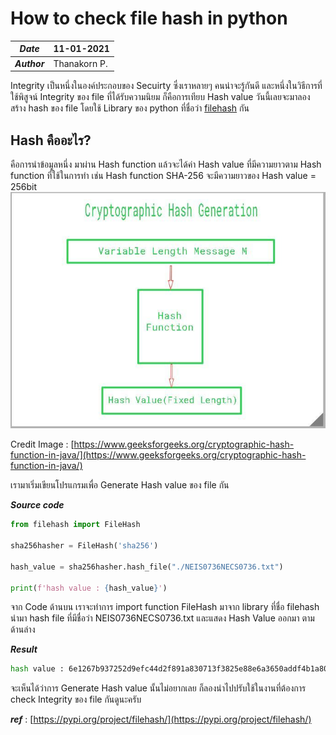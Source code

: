# How to check file hash in python

| ***Date*** | 11-01-2021 |
| --- | --- |
| ***Author*** | Thanakorn P. |

Integrity เป็นหนึ่งในองค์ประกอบของ Secuirty ซึ่งเราหลายๆ คนน่าจะรู้กันดี และหนึ่งในวิธีการที่ใช้พิสูจน์ Integrity ของ file ที่ได้รับความนิยม ก็คือการเทียบ Hash value วันนี้เลยจะมาลองสร้าง hash ของ file โดยใช้ Library ของ python ที่ชื่อว่า 
[filehash](https://pypi.org/project/filehash/) กัน

## Hash คืออะไร?
คือการนำข้อมูลหนึ่ง มาผ่าน Hash function แล้วจะได้ค่า Hash value ที่มีความยาวตาม Hash function ที่ใช้ในการทำ เช่น Hash function SHA-256 จะมีความยาวของ Hash value = 256bit
![](img/hash.jpg)

Credit Image : [https://www.geeksforgeeks.org/cryptographic-hash-function-in-java/](https://www.geeksforgeeks.org/cryptographic-hash-function-in-java/)

เรามาเริ่มเขียนโปรแกรมเพื่อ Generate Hash value ของ file กัน

***Source code***

```python
from filehash import FileHash

sha256hasher = FileHash('sha256')

hash_value = sha256hasher.hash_file("./NEIS0736NECS0736.txt")

print(f'hash value : {hash_value}')
```

จาก Code ด้านบน เราจะทำการ import function FileHash มาจาก library ที่ชื่อ filehash นำมา hash file ที่มีชื่อว่า NEIS0736NECS0736.txt และแสดง Hash Value ออกมา ตามด้านล่าง

***Result***

```sh
hash value : 6e1267b937252d9efc44d2f891a830713f3825e88e6a3650addf4b1a805248fa
```

จะเห็นได้ว่าการ Generate Hash value นั้นไม่อยากเลย ก็ลองนำไปปรับใช้ในงานที่ต้องการ check Integrity ของ file กันดูนะครับ

***ref*** : [https://pypi.org/project/filehash/](https://pypi.org/project/filehash/)